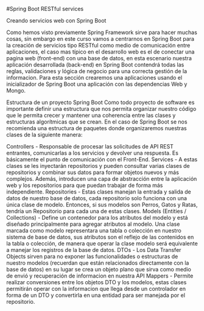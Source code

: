 #Spring Boot RESTful services

Creando servicios web con Spring Boot

Como hemos visto previamente Spring Framework sirve para hacer muchas cosas, sin embargo en este curso vamos a centrarnos en Spring Boot para la creación de servicios tipo RESTful como medio de comunicación entre aplicaciones, el caso mas típico en el desarrollo web es el de conectar una pagina web (front-end) con una base de datos, en esta escenario nuestra aplicación desarrollada (back-end) en Spring Boot contendrá todas las reglas, validaciones y lógica de negocio para una correcta gestión de la informacion. Para esta sección crearemos una aplicaciones usando el inicializador de Spring Boot una aplicación con las dependencias Web y Mongo. 

Estructura de un proyecto Spring Boot
Como todo proyecto de software es importante definir una estructura que nos permita organizar nuestro código que le permita crecer y mantener una coherencia entre las clases y estructuras algorítmicas que se crean.  En el caso de Spring Boot se nos recomienda una estructura de paquetes donde organizaremos nuestras clases de la siguiente manera:

Controllers - Responsable de procesar las solicitudes de API REST entrantes, comunicarlas a los servicios y devolver una respuesta. Es básicamente el punto de comunicación con el Front-End.
Services - A estas clases se les inyectarán repositorios y pueden consultar varias clases de repositorios y combinar sus datos para formar objetos nuevos y más complejos. Además, introducen una capa de abstracción entre la aplicación web y los repositorios para que puedan trabajar de forma más independiente.
Repositories - Estas clases manejan la entrada y salida de datos de nuestro base de datos, cada repositorio solo funciona con una única clase de modelo. Entonces, si sus modelos son Perros, Gatos y Ratas, tendría un Repositorio para cada una de estas clases.
Models (Entities / Collections) - Define un contenedor para los atributos del modelo y está diseñado principalmente para agregar atributos al modelo. Una clase marcada como modelo representara una tabla o colección en nuestro sistema de base de datos, sus atributos son el reflejo de las contenidos en la tabla o colección, de manera que operar la clase modelo será equivalente a manejar los registros de la base de datos. 
DTOs - Los Data Transfer Objects sirven para no exponer las funcionalidades o estructuras de nuestro modelos (recuerdan que están relacionados directamente con la base de datos) en su lugar se crea un objeto plano que sirva como medio de envió y recuperación de informacion en nuestra API
Mappers -  Permite realizar conversiones entre los objetos DTO y los modelos, estas clases permitirán operar con la informacion que llega desde un controlador en forma de un DTO y convertirla en una entidad para ser manejada por el repositorio.
